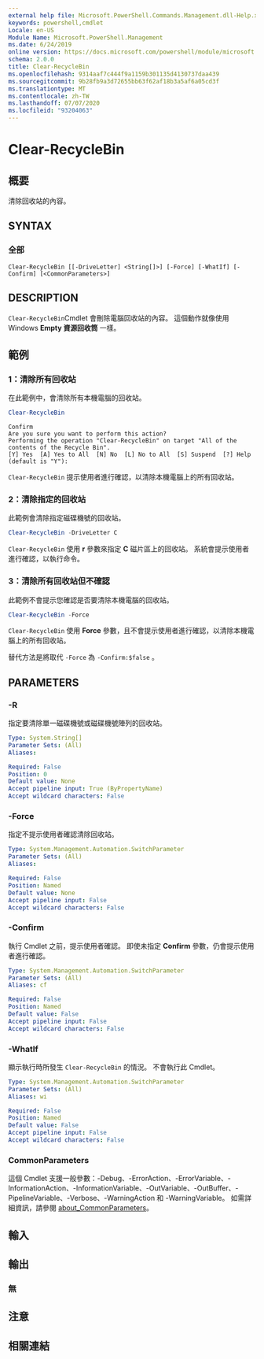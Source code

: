```yaml
---
external help file: Microsoft.PowerShell.Commands.Management.dll-Help.xml
keywords: powershell,cmdlet
Locale: en-US
Module Name: Microsoft.PowerShell.Management
ms.date: 6/24/2019
online version: https://docs.microsoft.com/powershell/module/microsoft.powershell.management/clear-recyclebin?view=powershell-5.1&WT.mc_id=ps-gethelp
schema: 2.0.0
title: Clear-RecycleBin
ms.openlocfilehash: 9314aaf7c444f9a1159b301135d4130737daa439
ms.sourcegitcommit: 9b28fb9a3d72655bb63f62af18b3a5af6a05cd3f
ms.translationtype: MT
ms.contentlocale: zh-TW
ms.lasthandoff: 07/07/2020
ms.locfileid: "93204063"
---
```

# Clear-RecycleBin

## 概要
清除回收站的內容。

## SYNTAX

### 全部

```
Clear-RecycleBin [[-DriveLetter] <String[]>] [-Force] [-WhatIf] [-Confirm] [<CommonParameters>]
```

## DESCRIPTION

`Clear-RecycleBin`Cmdlet 會刪除電腦回收站的內容。 這個動作就像使用 Windows **Empty 資源回收筒** 一樣。

## 範例

### 1：清除所有回收站

在此範例中，會清除所有本機電腦的回收站。

```powershell
Clear-RecycleBin
```

```Output
Confirm
Are you sure you want to perform this action?
Performing the operation "Clear-RecycleBin" on target "All of the contents of the Recycle Bin".
[Y] Yes  [A] Yes to All  [N] No  [L] No to All  [S] Suspend  [?] Help (default is "Y"):
```

`Clear-RecycleBin` 提示使用者進行確認，以清除本機電腦上的所有回收站。

### 2：清除指定的回收站

此範例會清除指定磁碟機號的回收站。

```powershell
Clear-RecycleBin -DriveLetter C
```

`Clear-RecycleBin` 使用 **r** 參數來指定 **C** 磁片區上的回收站。 系統會提示使用者進行確認，以執行命令。

### 3：清除所有回收站但不確認

此範例不會提示您確認是否要清除本機電腦的回收站。

```powershell
Clear-RecycleBin -Force
```

`Clear-RecycleBin` 使用 **Force** 參數，且不會提示使用者進行確認，以清除本機電腦上的所有回收站。

替代方法是將取代 `-Force` 為 `-Confirm:$false` 。

## PARAMETERS

### -R

指定要清除單一磁碟機號或磁碟機號陣列的回收站。

```yaml
Type: System.String[]
Parameter Sets: (All)
Aliases:

Required: False
Position: 0
Default value: None
Accept pipeline input: True (ByPropertyName)
Accept wildcard characters: False
```

### -Force

指定不提示使用者確認清除回收站。

```yaml
Type: System.Management.Automation.SwitchParameter
Parameter Sets: (All)
Aliases:

Required: False
Position: Named
Default value: None
Accept pipeline input: False
Accept wildcard characters: False
```

### -Confirm

執行 Cmdlet 之前，提示使用者確認。 即使未指定 **Confirm** 參數，仍會提示使用者進行確認。

```yaml
Type: System.Management.Automation.SwitchParameter
Parameter Sets: (All)
Aliases: cf

Required: False
Position: Named
Default value: False
Accept pipeline input: False
Accept wildcard characters: False
```

### -WhatIf

顯示執行時所發生 `Clear-RecycleBin` 的情況。 不會執行此 Cmdlet。

```yaml
Type: System.Management.Automation.SwitchParameter
Parameter Sets: (All)
Aliases: wi

Required: False
Position: Named
Default value: False
Accept pipeline input: False
Accept wildcard characters: False
```

### CommonParameters

這個 Cmdlet 支援一般參數：-Debug、-ErrorAction、-ErrorVariable、-InformationAction、-InformationVariable、-OutVariable、-OutBuffer、-PipelineVariable、-Verbose、-WarningAction 和 -WarningVariable。 如需詳細資訊，請參閱 [about_CommonParameters](https://go.microsoft.com/fwlink/?LinkID=113216)。

## 輸入

## 輸出

### 無

## 注意

## 相關連結
